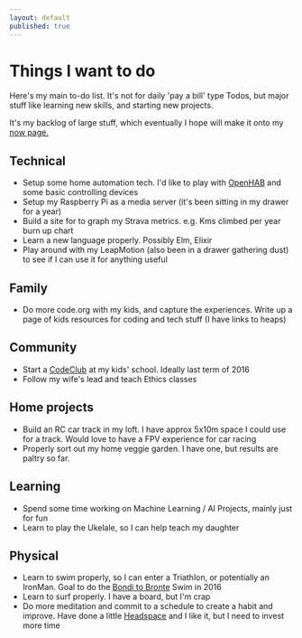 ```yaml
---
layout: default
published: true
---
```


# Things I want to do

Here's my main to-do list. It's not for daily 'pay a bill' type Todos, but major stuff like learning new skills, and starting new projects.

It's my backlog of large stuff, which eventually I hope will make it onto my [now page.](/now)

## Technical

* Setup some home automation tech. I'd like to play with [OpenHAB](www.openhab.org) and some basic controlling devices
* Setup my Raspberry Pi as a media server (it's been sitting in my drawer for a year)
* Build a site for to graph my Strava metrics. e.g. Kms climbed per year burn up chart
* Learn a new language properly. Possibly Elm, Elixir
* Play around with my LeapMotion (also been in a drawer gathering dust) to see if I can use it for anything useful

## Family

* Do more code.org with my kids, and capture the experiences. Write up a page of kids resources for coding and tech stuff (I have links to heaps)

## Community

* Start a [CodeClub](http://www.codeclubau.org/) at my kids' school. Ideally last term of 2016
* Follow my wife's lead and teach Ethics classes

## Home projects

* Build an RC car track in my loft. I have approx 5x10m space I could use for a track. Would love to have a FPV experience for car racing
* Properly sort out my home veggie garden. I have one, but results are paltry so far.

## Learning

* Spend some time working on Machine Learning / AI Projects, mainly just for fun
* Learn to play the Ukelale, so I can help teach my daughter

## Physical

* Learn to swim properly, so I can enter a Triathlon, or potentially an IronMan. Goal to do the [Bondi to Bronte](http://www.bonditobronte.com.au/) Swim in 2016
* Learn to surf properly. I have a board, but I'm crap
* Do more meditation and commit to a schedule to create a habit and improve. Have done a little [Headspace](www.headspace.com) and I like it, but I need to invest more time
